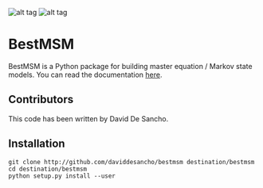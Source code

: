 ![alt tag](https://travis-ci.org/daviddesancho/BestMSM.svg?branch=develop)
![alt tag](https://landscape.io/github/daviddesancho/BestMSM/develop/landscape.svg?style=flat)

BestMSM
=======
BestMSM is a Python package for building master equation / Markov state models.
You can read the documentation [here](http://daviddesancho.github.io/BestMSM/).

Contributors
------------
This code has been written by David De Sancho.

Installation
------------
    git clone http://github.com/daviddesancho/bestmsm destination/bestmsm
    cd destination/bestmsm
    python setup.py install --user
